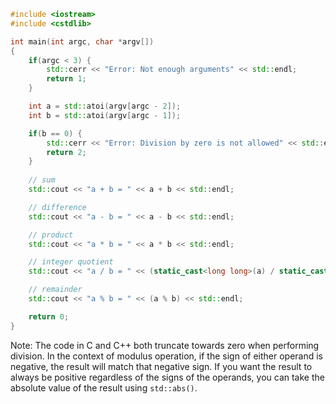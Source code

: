 ```cpp
#include <iostream>
#include <cstdlib>

int main(int argc, char *argv[])
{
    if(argc < 3) {
        std::cerr << "Error: Not enough arguments" << std::endl;
        return 1;
    }

    int a = std::atoi(argv[argc - 2]);
    int b = std::atoi(argv[argc - 1]);

    if(b == 0) {
        std::cerr << "Error: Division by zero is not allowed" << std::endl;
        return 2;
    }
    
    // sum
    std::cout << "a + b = " << a + b << std::endl;

    // difference
    std::cout << "a - b = " << a - b << std::endl;

    // product
    std::cout << "a * b = " << a * b << std::endl;

    // integer quotient
    std::cout << "a / b = " << (static_cast<long long>(a) / static_cast<long long>(b)) << std::endl;

    // remainder
    std::cout << "a % b = " << (a % b) << std::endl;

    return 0;
}
```

Note: The code in C and C++ both truncate towards zero when performing division. In the context of modulus operation, if the sign of either operand is negative, the result will match that negative sign. If you want the result to always be positive regardless of the signs of the operands, you can take the absolute value of the result using `std::abs()`.

